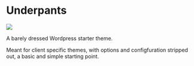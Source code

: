 Underpants
==========

<img src="http://f.cl.ly/items/0q3j3f371V1K3m153N19/screenshot.png" />

A barely dressed Wordpress starter theme.

Meant for client specific themes, with options and configfuration stripped out, a basic and simple starting point.
